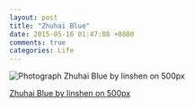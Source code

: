 ```yaml
---
layout: post
title: "Zhuhai Blue"
date: 2015-05-16 01:47:08 +0800
comments: true
categories: Life
---
```


<div class="pixels-photo">
  <p><img src="https://drscdn.500px.org/photo/108760787/m%3D900/de4dfae1e6638b14111310d4117a1645" alt="Photograph Zhuhai Blue by linshen on 500px"></p>
  <a href="https://500px.com/photo/108760787/zhuhai-blue-by-linshen">Zhuhai Blue by linshen on 500px</a>
</div>
<script type="text/javascript" src="https://500px.com/embed.js"></script>